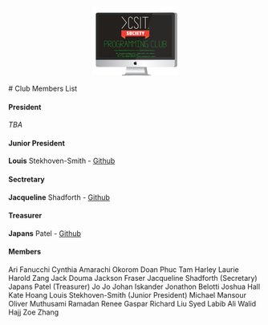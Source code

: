 <p align="center">
  <img src="images/club_logo_extrasmall.png"/>
</p>
# Club Members List

#### President 
*TBA*

#### Junior President 
**Louis** Stekhoven-Smith - [Github](https://github.com/rmit-s3530225-Louis-Stekhoven-Smith)

#### Sectretary 
**Jacqueline** Shadforth - [Github](https://github.com/jacquelineshadforth)

#### Treasurer 
**Japans** Patel - [Github](https://github.com/mrjpatel)

#### Members 


Ari Fanucchi
Cynthia Amarachi Okorom
Doan Phuc Tam
Harley Laurie
Harold Zang
Jack Douma
Jackson Fraser
Jacqueline Shadforth (Secretary)
Japans Patel (Treasurer)
Jo Jo
Johan Iskander
Jonathon Belotti
Joshua Hall
Kate Hoang
Louis Stekhoven-Smith (Junior President)
Michael Mansour
Oliver Muthusami 
Ramadan
Renee Gaspar 
Richard Liu
Syed Labib Ali 
Walid Hajj 
Zoe Zhang
